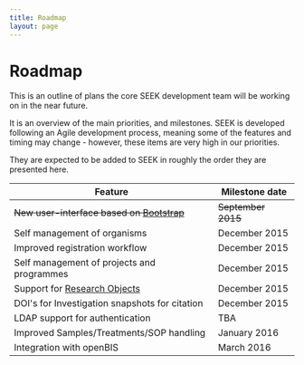 ```yaml
---
title: Roadmap
layout: page
---
```


# Roadmap

This is an outline of plans the core SEEK development team will be working on in the near future.

It is an overview of the main priorities, and milestones. SEEK is developed following an Agile development process, meaning some of the features and timing may change - however, these items are very high in our priorities. 

They are expected to be added to SEEK in roughly the order they are presented here.



| Feature | Milestone date |
| --- | --- |
| <del>New user-interface based on [Bootstrap](http://getbootstrap.com)</del> | <del>September 2015</del>  |
| Self management of organisms | December 2015  |
| Improved registration workflow | December 2015  |
| Self management of projects and programmes | December 2015  |
| Support for [Research Objects](http://www.researchobject.org/) | December 2015 |
| DOI's for Investigation snapshots for citation | December 2015 |
| LDAP support for authentication | TBA  |
| Improved Samples/Treatments/SOP handling | January 2016  |
| Integration with openBIS | March 2016  |

